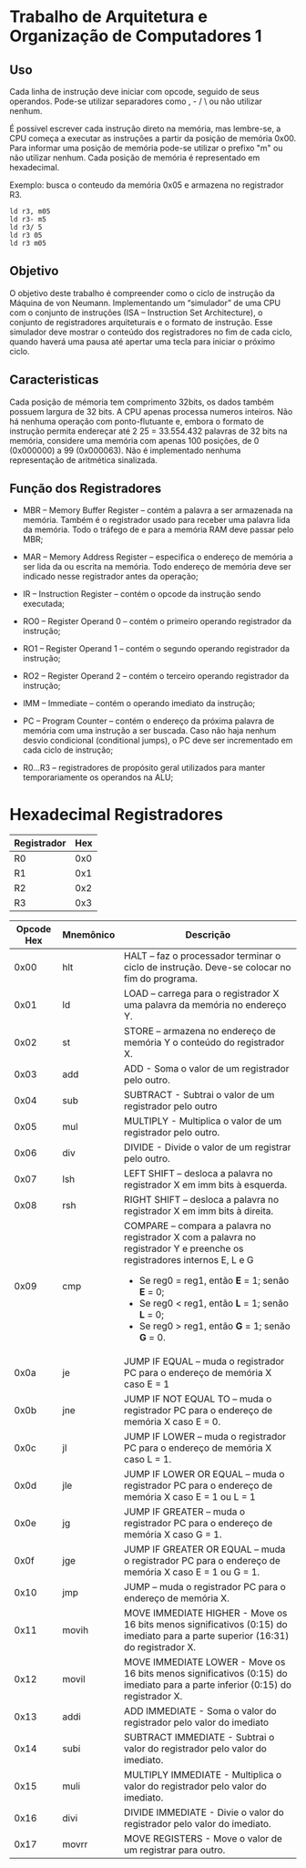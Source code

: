 # Trabalho de Arquitetura e Organização de Computadores 1

## Uso

Cada linha de instrução deve iniciar com opcode, seguido de seus operandos. Pode-se utilizar separadores como , - / \ ou não utilizar nenhum.

É possivel escrever cada instrução direto na memória, mas lembre-se, a CPU começa a executar as instruções a partir da posição de memória 0x00\. Para informar uma posição de memória pode-se utilizar o prefixo "m" ou não utilizar nenhum. Cada posição de memória é representado em hexadecimal.

Exemplo: busca o conteudo da memória 0x05 e armazena no registrador R3.

    ld r3, m05
    ld r3- m5
    ld r3/ 5
    ld r3 05
    ld r3 m05

## Objetivo

O objetivo deste trabalho é compreender como o ciclo de instrução da Máquina de von Neumann. Implementando um “simulador” de uma CPU com o conjunto de instruções (ISA – Instruction Set Architecture), o conjunto de registradores arquiteturais e o formato de instrução. Esse simulador deve mostrar o conteúdo dos registradores no fim de cada ciclo, quando haverá uma pausa até apertar uma tecla para iniciar o próximo ciclo.

## Caracteristicas

Cada posição de mémoria tem comprimento 32bits, os dados também possuem largura de 32 bits. A CPU apenas processa numeros inteiros. Não há nenhuma operação com ponto-flutuante e, embora o formato de instrução permita endereçar até 2 25 = 33.554.432 palavras de 32 bits na memória, considere uma memória com apenas 100 posições, de 0 (0x000000) a 99 (0x000063). Não é implementado nenhuma representação de aritmética sinalizada.

## Função dos Registradores

*   MBR – Memory Buffer Register – contém a palavra a ser armazenada na memória. Também é o registrador usado para receber uma palavra lida da memória. Todo o tráfego de e para a memória RAM deve passar pelo MBR;

*   MAR – Memory Address Register – especifica o endereço de memória a ser lida da ou escrita na memória. Todo endereço de memória deve ser indicado nesse registrador antes da operação;

*   IR – Instruction Register – contém o opcode da instrução sendo executada;

*   RO0 – Register Operand 0 – contém o primeiro operando registrador da instrução;

*   RO1 – Register Operand 1 – contém o segundo operando registrador da instrução;

*   RO2 – Register Operand 2 – contém o terceiro operando registrador da instrução;

*   IMM – Immediate – contém o operando imediato da instrução;

*   PC – Program Counter – contém o endereço da próxima palavra de memória com uma instrução a ser buscada. Caso não haja nenhum desvio condicional (conditional jumps), o PC deve ser incrementado em cada ciclo de instrução;

*   R0…R3 – registradores de propósito geral utilizados para manter temporariamente os operandos na ALU;

# Hexadecimal Registradores

<table>

<thead>

<tr>

<th>Registrador</th>

<th>Hex</th>

</tr>

</thead>

<tbody>

<tr>

<td>R0</td>

<td>0x0</td>

</tr>

<tr>

<td>R1</td>

<td>0x1</td>

</tr>

<tr>

<td>R2</td>

<td>0x2</td>

</tr>

<tr>

<td>R3</td>

<td>0x3</td>

</tr>

</tbody>

</table>

<table>

<thead>

<tr>

<th>Opcode Hex</th>

<th>Mnemônico</th>

<th>Descrição</th>

</tr>

</thead>

<tbody>

<tr>

<td>0x00</td>

<td>hlt</td>

<td>HALT – faz o processador terminar o ciclo de instrução. Deve-se colocar no fim do programa.</td>

</tr>

<tr>

<td>0x01</td>

<td>ld</td>

<td>LOAD – carrega para o registrador X uma palavra da memória no endereço Y.</td>

</tr>

<tr>

<td>0x02</td>

<td>st</td>

<td>STORE – armazena no endereço de memória Y o conteúdo do registrador X.</td>

</tr>

<tr>

<td>0x03</td>

<td>add</td>

<td>ADD - Soma o valor de um registrador pelo outro.</td>

</tr>

<tr>

<td>0x04</td>

<td>sub</td>

<td>SUBTRACT - Subtrai o valor de um registrador pelo outro</td>

</tr>

<tr>

<td>0x05</td>

<td>mul</td>

<td>MULTIPLY - Multiplica o valor de um registrador pelo outro.</td>

</tr>

<tr>

<td>0x06</td>

<td>div</td>

<td>DIVIDE - Divide o valor de um registrar pelo outro.</td>

</tr>

<tr>

<td>0x07</td>

<td>lsh</td>

<td>LEFT SHIFT – desloca a palavra no registrador X em imm bits à esquerda.</td>

</tr>

<tr>

<td>0x08</td>

<td>rsh</td>

<td>RIGHT SHIFT – desloca a palavra no registrador X em imm bits à direita.</td>

</tr>

<tr>

<td>0x09</td>

<td>cmp</td>

<td>COMPARE – compara a palavra no registrador X com a palavra no registrador Y e preenche os registradores internos E, L e G

*   Se reg0 = reg1, então **E** = 1; senão **E** = 0;
*   Se reg0 < reg1, então **L** = 1; senão **L** = 0;
*   Se reg0 > reg1, então **G** = 1; senão **G** = 0.

</td>

</tr>

<tr>

<td>0x0a</td>

<td>je</td>

<td>JUMP IF EQUAL – muda o registrador PC para o endereço de memória X caso E = 1</td>

</tr>

<tr>

<td>0x0b</td>

<td>jne</td>

<td>JUMP IF NOT EQUAL TO – muda o registrador PC para o endereço de memória X caso E = 0.</td>

</tr>

<tr>

<td>0x0c</td>

<td>jl</td>

<td>JUMP IF LOWER – muda o registrador PC para o endereço de memória X caso L = 1.</td>

</tr>

<tr>

<td>0x0d</td>

<td>jle</td>

<td>JUMP IF LOWER OR EQUAL – muda o registrador PC para o endereço de memória X caso E = 1 ou L = 1</td>

</tr>

<tr>

<td>0x0e</td>

<td>jg</td>

<td>JUMP IF GREATER – muda o registrador PC para o endereço de memória X caso G = 1.</td>

</tr>

<tr>

<td>0x0f</td>

<td>jge</td>

<td>JUMP IF GREATER OR EQUAL – muda o registrador PC para o endereço de memória X caso E = 1 ou G = 1.</td>

</tr>

<tr>

<td>0x10</td>

<td>jmp</td>

<td>JUMP – muda o registrador PC para o endereço de memória X.</td>

</tr>

<tr>

<td>0x11</td>

<td>movih</td>

<td>MOVE IMMEDIATE HIGHER - Move os 16 bits menos significativos (0:15) do imediato para a parte superior (16:31) do registrador X.</td>

</tr>

<tr>

<td>0x12</td>

<td>movil</td>

<td>MOVE IMMEDIATE LOWER - Move os 16 bits menos significativos (0:15) do imediato para a parte inferior (0:15) do registrador X.</td>

</tr>

<tr>

<td>0x13</td>

<td>addi</td>

<td>ADD IMMEDIATE - Soma o valor do registrador pelo valor do imediato</td>

</tr>

<tr>

<td>0x14</td>

<td>subi</td>

<td>SUBTRACT IMMEDIATE - Subtrai o valor do registrador pelo valor do imediato.</td>

</tr>

<tr>

<td>0x15</td>

<td>muli</td>

<td>MULTIPLY IMMEDIATE - Multiplica o valor do registrador pelo valor do imediato.</td>

</tr>

<tr>

<td>0x16</td>

<td>divi</td>

<td>DIVIDE IMMEDIATE - Divie o valor do registrador pelo valor do imediato.</td>

</tr>

<tr>

<td>0x17</td>

<td>movrr</td>

<td>MOVE REGISTERS - Move o valor de um registrar para outro.</td>

</tr>

</tbody>

</table>
